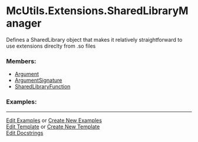 # <a id="McUtils.Extensions.SharedLibraryManager">McUtils.Extensions.SharedLibraryManager</a>
    
Defines a SharedLibrary object that makes it relatively straightforward to use
extensions direclty from .so files

### Members:

  - [Argument](SharedLibraryManager/Argument.md)
  - [ArgumentSignature](SharedLibraryManager/ArgumentSignature.md)
  - [SharedLibraryFunction](SharedLibraryManager/SharedLibraryFunction.md)

### Examples:



___

[Edit Examples](https://github.com/McCoyGroup/References/edit/gh-pages/Documentation/examples/McUtils/Extensions/SharedLibraryManager.md) or 
[Create New Examples](https://github.com/McCoyGroup/References/new/gh-pages/?filename=Documentation/examples/McUtils/Extensions/SharedLibraryManager.md) <br/>
[Edit Template](https://github.com/McCoyGroup/References/edit/gh-pages/Documentation/templates/McUtils/Extensions/SharedLibraryManager.md) or 
[Create New Template](https://github.com/McCoyGroup/References/new/gh-pages/?filename=Documentation/templates/McUtils/Extensions/SharedLibraryManager.md) <br/>
[Edit Docstrings](https://github.com/McCoyGroup/McUtils/edit/master/Extensions/SharedLibraryManager/__init__.py?message=Update%20Docs)